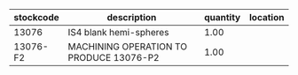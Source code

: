 |stockcode|description|quantity|location|
|---------|-----------|--------|--------|
|13076|IS4 blank hemi-spheres|1.00||
|13076-F2|MACHINING OPERATION TO PRODUCE 13076-P2|1.00||
